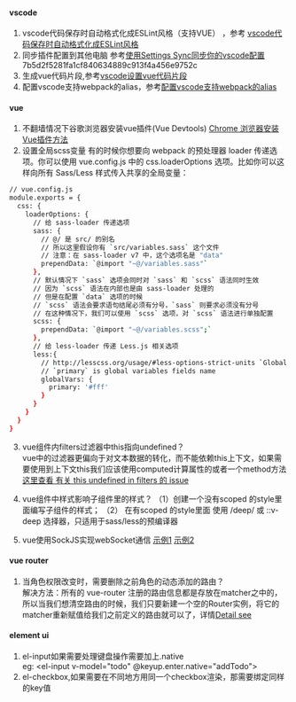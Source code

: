 #### vscode
1. vscode代码保存时自动格式化成ESLint风格（支持VUE） ，参考 [vscode代码保存时自动格式化成ESLint风格](https://www.jianshu.com/p/68dbca4a9a11)  
2. 同步插件配置到其他电脑 参考[使用Settings Sync同步你的vscode配置](https://www.jianshu.com/p/3470c040c050)  
7b5d2f5281fa1cf840634889c913f4a456e9752c
3. 生成vue代码片段,参考[vscode设置vue代码片段](https://segmentfault.com/a/1190000015336481) 
4. 配置vscode支持webpack的alias，参考[配置vscode支持webpack的alias](https://www.jianshu.com/p/552eac30ddbf)

#### vue
1. 不翻墙情况下谷歌浏览器安装vue插件(Vue Devtools)
   [Chrome 浏览器安装Vue插件方法](https://www.cnblogs.com/wbl001/p/11063613.html) 
2. 设置全局scss变量 
有的时候你想要向 webpack 的预处理器 loader 传递选项。你可以使用 vue.config.js 中的 css.loaderOptions 选项。比如你可以这样向所有 Sass/Less 样式传入共享的全局变量：
```bash
// vue.config.js
module.exports = {
  css: {
    loaderOptions: {
      // 给 sass-loader 传递选项
      sass: {
        // @/ 是 src/ 的别名
        // 所以这里假设你有 `src/variables.sass` 这个文件
        // 注意：在 sass-loader v7 中，这个选项名是 "data"
        prependData: `@import "~@/variables.sass"`
      },
      // 默认情况下 `sass` 选项会同时对 `sass` 和 `scss` 语法同时生效
      // 因为 `scss` 语法在内部也是由 sass-loader 处理的
      // 但是在配置 `data` 选项的时候
      // `scss` 语法会要求语句结尾必须有分号，`sass` 则要求必须没有分号
      // 在这种情况下，我们可以使用 `scss` 选项，对 `scss` 语法进行单独配置
      scss: {
        prependData: `@import "~@/variables.scss";`
      },
      // 给 less-loader 传递 Less.js 相关选项
      less:{
        // http://lesscss.org/usage/#less-options-strict-units `Global Variables`
        // `primary` is global variables fields name
        globalVars: {
          primary: '#fff'
        }
      }
    }
  }
}
```
3. vue组件内filters过滤器中this指向undefined？  
   vue中的过滤器更偏向于对文本数据的转化，而不能依赖this上下文，如果需要使用到上下文this我们应该使用computed计算属性的或者一个method方法[这里查看 有关 this undefined in filters 的 issue](https://github.com/vuejs/vue/issues/5998)  

4. vue组件中样式影响子组件里的样式？
	（1）创建一个没有scoped 的style里面编写子组件的样式；
	（2） 在有scoped 的style里面 使用 /deep/ 或 ::v-deep 选择器，只适用于sass/less的预编译器
5. vue使用SockJS实现webSocket通信 
	[示例1](https://www.cnblogs.com/luoxuemei/p/10115679.html) 
	[示例2](https://juejin.im/post/5b7fd02d6fb9a01a196f6276)
	

#### vue router
1. 当角色权限改变时，需要删除之前角色的动态添加的路由？  
   解决方法：所有的 vue-router 注册的路由信息都是存放在matcher之中的，所以当我们想清空路由的时候，我们只要新建一个空的Router实例，将它的matcher重新赋值给我们之前定义的路由就可以了，详情[Detail see](https://github.com/vuejs/vue-router/issues/1234#issuecomment-357941465)

#### element ui
1. el-input如果需要处理键盘操作需要加上.native    
   eg: <el-input v-model="todo" @keyup.enter.native="addTodo"></el-input>  
2. el-checkbox,如果需要在不同地方用同一个checkbox渲染，那需要绑定同样的key值
